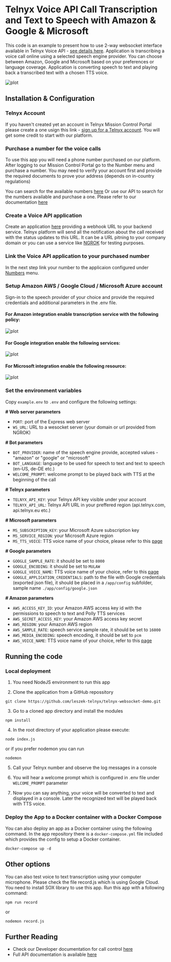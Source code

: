 # Telnyx Voice API Call Transcription and Text to Speech with Amazon & Google & Microsoft

This code is an example to present how to use 2-way websocket interface available in Telnyx Voice API - [see details here](https://developers.telnyx.com/docs/api/v2/call-control/Call-Commands#callStreamingStart).
Application is transcribing a voice call online using a selected speech engine provider. You can choose between Amazon, Google and Microsoft based on your preferences or language coverage. Application is converting speech to text and playing back a transcribed text with a chosen TTS voice.

![plot](./images/app.png)

## Installation & Configuration

### Telnyx Account

If you haven't created yet an account in Telnyx Mission Control Portal please create a one usign this link - [sign up for a Telnyx account](https://telnyx.com/sign-up?referrer=https://telnyx.com/). You will get some credit to start with our platform.

### Purchase a number for the voice calls

To use this app you will need a phone number purchased on our platform. After logging to our Mission Control Portal go to the Number menu and purchase a number. You may need to verify your account first and provide the required documents to prove your address (depends on in-country regulations)

You can search for the available numbers [here](https://portal.telnyx.com/#/app/numbers/search-numbers)
Or use our API to search for the numbers available and purchase a one. Please refer to our documentation [here](https://developers.telnyx.com/docs/api/v2/numbers)

### Create a Voice API application

Create an application [here](https://portal.telnyx.com/#/app/call-control/applications) providing a webhook URL to your backend service. Telnyx platform will send all the notification about the call received with the status updates to this URL. It can be a URL pitning to your company domain or you can use a service like [NGROK](https://ngrok.com/) for testing purposes.

### Link the Voice API application to your purchased number

In the next step link your number to the applicaion configured under [Numbers](https://portal.telnyx.com/#/app/numbers/my-numbers) menu.

### Setup Amazon AWS / Google Cloud / Microsoft Azure account

Sign-in to the speech provider of your choice and provide the required credentials and additional parameters in the .env file.

#### For Amazon integration enable transcription service with the following policy:

![plot](./images/amazon.png)

#### For Google integration enable the following services:

![plot](./images/google.png)

#### For Microsoft integration enable the following resource:

![plot](./images/microsoft.png)

### Set the environment variables

Copy `example.env` to `.env` and configure the following settings:

**# Web server parameters**

- `PORT`: port of the Express web server
- `WS_URL`: URL to a wesocket server (your domain or url provided from NGROK)

**# Bot parameters**

- `BOT_PROVIDER`: name of the speech engine provide, accepted values - "amazon" or "google" or "microsoft"
- `BOT_LANGUAGE`: language to be used for speech to text and text to speech (en-US, de-DE etc.)
- `WELCOME_PROMPT`: welcome prompt to be played back with TTS at the beginning of the call

**# Telnyx parameters**

- `TELNYX_API_KEY`: your Telnyx API key visible under your account
- `TELNYX_API_URL`: Telnyx API URL in your preffered region (api.telnyx.com, api.telnyx.eu etc.)

**# Microsoft parameters**

- `MS_SUBSCRIPTION_KEY`: your Microsoft Azure subscription key
- `MS_SERVICE_REGION`: your Microsoft Azure region
- `MS_TTS_VOICE`: TTS voice name of your choice, please refer to this [page](https://docs.microsoft.com/en-us/azure/cognitive-services/speech-service/language-support?tabs=stt-tts)

**# Google parameters**

- `GOOGLE_SAMPLE_RATE`: it should be set to `8000`
- `GOOGLE_ENCODING`: it should be set to `MULAW`
- `GOOGLE_VOICE_NAME`: TTS voice name of your choice, refer to this [page](https://cloud.google.com/text-to-speech/docs/voices)
- `GOOGLE_APPLICATION_CREDENTIALS`: path to the file with Google credentials (exported json file), it should be placed in a `/app/config` subfolder, sample name `./app/config/google.json`

**# Amazon parameters**

- `AWS_ACCESS_KEY_ID`: your Amazon AWS access key id with the permissions to speech to text and Polly TTS services
- `AWS_SECRET_ACCESS_KEY`: your Amazon AWS access key secret
- `AWS_REGION`: your Amazon AWS region
- `AWS_SAMPLE_RATE`: speech service sample rate, it should be set to `16000`
- `AWS_MEDIA_ENCODING`: speech encoding, it should be set to `pcm`
- `AWS_VOICE_NAME`: TTS voice name of your choice, refer to this [page](https://docs.aws.amazon.com/polly/latest/dg/voicelist.html)

## Running the code

### Local deployment

1. You need NodeJS environment to run this app

2. Clone the application from a GitHub repossitory

```
git clone https://github.com/leszek-telnyx/telnyx-websocket-demo.git
```

3. Go to a cloned app directory and install the modules

```
npm install
```

4. In the root directory of your application please execute:

```
node index.js
```

or if you prefer nodemon you can run

```
nodemon
```

5. Call your Telnyx number and observe the log messages in a console

6. You will hear a welcome prompt which is configured in .env file under `WELCOME_PROMPT` parameter

7. Now you can say anything, your voice will be converted to text and displayed in a console. Later the recognized text will be played back with TTS voice.

### Deploy the App to a Docker container with a Docker Compose

You can also deploy an app as a Docker container using the following command. In the app repository there is a `docker-compose.yml` file included which provides the config to setup a Docker container.

```
docker-compose up -d
```

## Other options

You can also test voice to text transcription using your computer microphone. Please check the file record.js which is using Google Cloud. You need to install SOX library to use this app. Run this app with a following command:

```
npm run record
```

or

```
nodemon record.js
```

## Further Reading

- Check our Developer documentation for call control [here](https://developers.telnyx.com/docs/v2/call-control?lang=node)
- Full API documentation is available [here](https://developers.telnyx.com/docs/api/v2/overview?lang=node)
